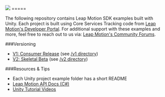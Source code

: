 <img src="https://lm-assets.s3.amazonaws.com/screenshots/leap_unity.png">
=====

The following repository contains Leap Motion SDK examples built with Unity. Each project is built using Core Services Tracking code from [Leap Motion's Developer Portal](https://developer.leapmotion.com/downloads). For additional support with these examples and more, feel free to reach out to us via: [Leap Motion's Community Forums](https://community.leapmotion.com).

###Versioning
* [V1: Consumer Release](https://developer.leapmotion.com/downloads) (see [/v1 directory](https://github.com/leapmotion-examples/unity/tree/master/v1))
* [V2: Skeletal Beta](https://developer.leapmotion.com/downloads/skeletal-beta) (see [/v2 directory](https://github.com/leapmotion-examples/unity/tree/master/v2))

###Resources & Tips
* Each Unity project example folder has a short README
* [Leap Motion API Docs (C#)](https://developer.leapmotion.com/documentation)
* [Unity Tutorial Videos](https://unity3d.com/learn/tutorials/modules)

